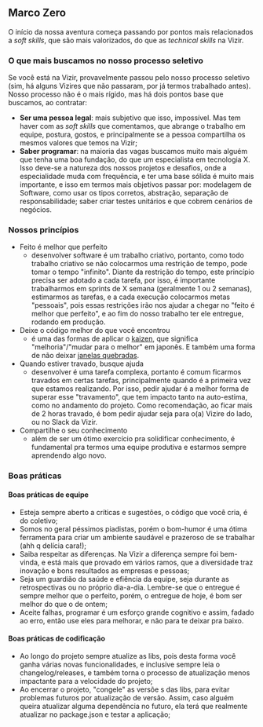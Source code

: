 ## Marco Zero

O início da nossa aventura começa passando por pontos mais relacionados a *soft skills*, que são mais valorizados, do que as *technical skills* na Vizir.

### O que mais buscamos no nosso processo seletivo

Se você está na Vizir, provavelmente passou pelo nosso processo seletivo (sim, há alguns Vizires que não passaram, por já termos trabalhado antes). Nosso processo não é o mais rígido, mas há dois pontos base que buscamos, ao contratar:

* **Ser uma pessoa legal**: mais subjetivo que isso, impossível. Mas tem haver com as *soft skills* que comentamos, que abrange o trabalho em equipe, postura, gostos, e principalmente se a pessoa compartilha os mesmos valores que temos na Vizir;
* **Saber programar**: na maioria das vagas buscamos muito mais alguém que tenha uma boa fundação, do que um especialista em tecnologia X. Isso deve-se a natureza dos nossos projetos e desafios, onde a especialidade muda com frequência, e ter uma base sólida é muito mais importante, e isso em termos mais objetivos passar por: modelagem de Software, como usar os tipos corretos, abstração, separação de responsabilidade; saber criar testes unitários e que cobrem cenários de negócios.


### Nossos princípios

* Feito é melhor que perfeito
  * desenvolver software é um trabalho criativo, portanto, como todo trabalho criativo se não colocarmos uma restrição de  tempo, pode tomar o tempo "infinito". Diante da restrição do tempo, este princípio precisa ser adotado a cada tarefa, por isso, é importante trabalharmos em sprints de X semana (geralmente 1 ou 2 semanas), estimarmos as tarefas, e a cada execução colocarmos metas "pessoais", pois essas restrições irão nos ajudar a chegar no "feito é melhor que perfeito", e ao fim do nosso trabalho ter ele entregue, rodando em produção.
* Deixe o código melhor do que você encontrou
  * é uma das formas de aplicar o [kaizen](https://en.wikipedia.org/wiki/Kaizen), que significa "melhoria"/"mudar para o melhor" em japonês. E também uma forma de não deixar [janelas quebradas](https://blog.codinghorror.com/the-broken-window-theory/).
* Quando estiver travado, busque ajuda
  * desenvolver é uma tarefa complexa, portanto é comum ficarmos travados em certas tarefas, principalmente quando é a primeira vez que estamos realizando. Por isso, pedir ajudar é a melhor forma de superar esse "travamento", que tem impacto tanto na auto-estima, como no andamento do projeto. Como recomendação, ao ficar mais de 2 horas travado, é bom pedir ajudar seja para o(a) Vizire do lado, ou no Slack da Vizir.
* Compartilhe o seu conhecimento
  * além de ser um ótimo exercício pra solidificar conhecimento, é fundamental pra termos uma equipe produtiva e estarmos sempre aprendendo algo novo.


### Boas práticas

#### Boas práticas de equipe


* Esteja sempre aberto a críticas e sugestões, o código que você cria, é do coletivo;
* Somos no geral péssimos piadistas, porém o bom-humor é uma ótima ferramenta para criar um ambiente saudável e prazeroso de se trabalhar (ahh q delícia cara!);
* Saiba respeitar as diferenças. Na Vizir a diferença sempre foi bem-vinda, e está mais que provado em vários ramos, que a diversidade traz inovação e bons resultados as empresas e pessoas;
* Seja um guardião da saúde e efiência da equipe, seja durante as retrospectivas ou no próprio dia-a-dia. Lembre-se que o entregue é sempre melhor que o perfeito, porém, o entregue de hoje, é bom ser melhor do que o de ontem;
* Aceite falhas, programar é um esforço grande cognitivo e assim, fadado ao erro, então use eles para melhorar, e não para te deixar pra baixo.

#### Boas práticas de codificação

* Ao longo do projeto sempre atualize as libs, pois desta forma você ganha várias novas funcionalidades, e inclusive sempre leia o changelog/releases, e também torna o processo de atualização menos impactante para a velocidade do projeto;
* Ao encerrar o projeto, "congele" as versõe s das libs, para evitar problemas futuros por atualização de versão. Assim, caso alguém queira atualizar alguma dependência no futuro, ela terá que realmente atualizar no package.json e testar a aplicação;
